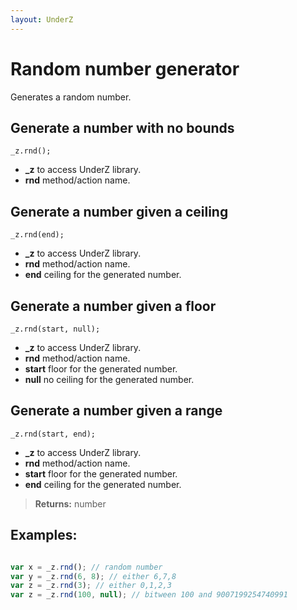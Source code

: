 ```yaml
---
layout: UnderZ
---
```

# Random number generator

Generates a random number.

## Generate a number with no bounds
```
_z.rnd();
```

* **_z** to access UnderZ library.
* **rnd** method/action name. 

## Generate a number given a ceiling
```
_z.rnd(end);
```

* **_z** to access UnderZ library. 
* **rnd** method/action name. 
* **end** ceiling for the generated number.

## Generate a number given a floor
```
_z.rnd(start, null);
```

* **_z** to access UnderZ library. 
* **rnd** method/action name. 
* **start** floor for the generated number.
* **null** no ceiling for the generated number.

## Generate a number given a range
```
_z.rnd(start, end);
```

* **_z** to access UnderZ library. 
* **rnd** method/action name. 
* **start** floor for the generated number.
* **end** ceiling for the generated number.

> **Returns:** number

## Examples: 


```js

var x = _z.rnd(); // random number
var y = _z.rnd(6, 8); // either 6,7,8
var z = _z.rnd(3); // either 0,1,2,3
var z = _z.rnd(100, null); // bitween 100 and 9007199254740991



```